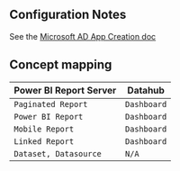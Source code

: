 ## Configuration Notes
See the 
[Microsoft AD App Creation doc](https://docs.microsoft.com/en-us/sql/reporting-services/security/grant-user-access-to-a-report-server?view=sql-server-ver16)

## Concept mapping 

| Power BI Report Server    | Datahub             |                                                                                               
| ------------------------- | ------------------- |
| `Paginated Report`        | `Dashboard`         |
| `Power BI Report`         | `Dashboard`         |
| `Mobile Report`           | `Dashboard`         |
| `Linked Report`           | `Dashboard`         |
| `Dataset, Datasource`     | `N/A`               |
